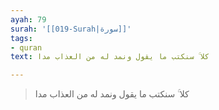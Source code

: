 ```yaml
---
ayah: 79
surah: '[[019-Surah|سورة]]'
tags:
- quran
text: كلا ۚ سنكتب ما يقول ونمد له من العذاب مدا

---
```

> كلا ۚ سنكتب ما يقول ونمد له من العذاب مدا
